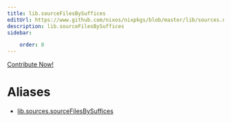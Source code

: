 ```yaml
---
title: lib.sourceFilesBySuffices
editUrl: https://www.github.com/nixos/nixpkgs/blob/master/lib/sources.nix#L165C5
description: lib.sourceFilesBySuffices
sidebar:

    order: 8
---
```


<a href="https://www.github.com/nixos/nixpkgs/blob/master/lib/sources.nix#L165C5">Contribute Now!</a>


# Aliases

- [lib.sources.sourceFilesBySuffices](/reference/libsources.sourceFilesBySuffices)


